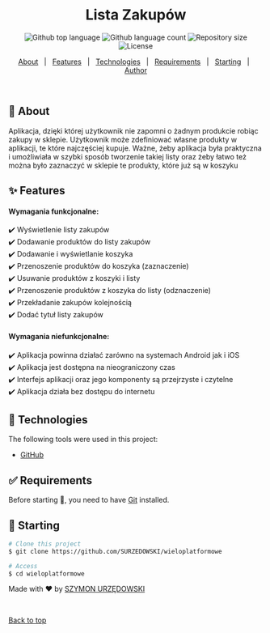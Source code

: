 <h1 align="center">Lista Zakupów</h1>

<p align="center">
  <img alt="Github top language" src="https://img.shields.io/github/languages/top/{{SURZEDOWSKI}}/wieloplatformowe?color=56BEB8">

  <img alt="Github language count" src="https://img.shields.io/github/languages/count/{{SURZEDOWSKI}}/wieloplatformowe?color=56BEB8">

  <img alt="Repository size" src="https://img.shields.io/github/repo-size/{{SURZEDOWSKI}}/wieloplatformowe?color=56BEB8">

  <img alt="License" src="https://img.shields.io/github/license/{{SURZEDOWSKI}}/wieloplatformowe?color=56BEB8">

  <!-- <img alt="Github issues" src="https://img.shields.io/github/issues/{{SURZEDOWSKI}}/wieloplatformowe?color=56BEB8" /> -->

  <!-- <img alt="Github forks" src="https://img.shields.io/github/forks/{{SURZEDOWSKI}}/wieloplatformowe?color=56BEB8" /> -->

  <!-- <img alt="Github stars" src="https://img.shields.io/github/stars/{{SURZEDOWSKI}}/wieloplatformowe?color=56BEB8" /> -->
</p>

<!-- Status -->

<!-- <h4 align="center"> 
	🚧  Wieloplatformowe 🚀 Under construction...  🚧
</h4> 

<hr> -->

<p align="center">
  <a href="#dart-about">About</a> &#xa0; | &#xa0; 
  <a href="#sparkles-features">Features</a> &#xa0; | &#xa0;
  <a href="#rocket-technologies">Technologies</a> &#xa0; | &#xa0;
  <a href="#white_check_mark-requirements">Requirements</a> &#xa0; | &#xa0;
  <a href="#checkered_flag-starting">Starting</a> &#xa0; | &#xa0;
  <a href="https://github.com/{{SURZEDOWSKI}}" target="_blank">Author</a>
</p>

<br>

## :dart: About ##

Aplikacja, dzięki której użytkownik nie zapomni o żadnym produkcie robiąc zakupy w sklepie. Użytkownik może zdefiniować własne produkty w aplikacji, te które najczęściej kupuje. Ważne, żeby aplikacja była praktyczna i umożliwiała w szybki sposób tworzenie takiej listy oraz żeby łatwo też można było zaznaczyć w sklepie te produkty, które już są w koszyku

## :sparkles: Features ##

<h4>Wymagania funkcjonalne:</h4> 

:heavy_check_mark: Wyświetlenie listy zakupów\
:heavy_check_mark: Dodawanie produktów do listy zakupów\
:heavy_check_mark: Dodawanie i wyświetlanie koszyka\
:heavy_check_mark: Przenoszenie produktów do koszyka (zaznaczenie)\
:heavy_check_mark: Usuwanie produktów z koszyki i listy\
:heavy_check_mark: Przenoszenie produktów z koszyka do listy (odznaczenie)\
:heavy_check_mark: Przekładanie zakupów kolejnością\
:heavy_check_mark: Dodać tytuł listy zakupów

<h4>Wymagania niefunkcjonalne:</h4>

:heavy_check_mark: Aplikacja powinna działać zarówno na systemach Android jak i iOS\
:heavy_check_mark: Aplikacja jest dostępna na nieograniczony czas\
:heavy_check_mark: Interfejs aplikacji oraz jego komponenty są przejrzyste i czytelne\
:heavy_check_mark: Aplikacja działa bez dostępu do internetu

## :rocket: Technologies ##

The following tools were used in this project:

- [GitHub](https://github.com/)

## :white_check_mark: Requirements ##

Before starting :checkered_flag:, you need to have [Git](https://git-scm.com) installed.

## :checkered_flag: Starting ##

```bash
# Clone this project
$ git clone https://github.com/SURZEDOWSKI/wieloplatformowe

# Access
$ cd wieloplatformowe
```


Made with :heart: by <a href="https://github.com/{{SURZEDOWSKI}}" target="_blank">SZYMON URZĘDOWSKI</a>

&#xa0;

<a href="#top">Back to top</a>
